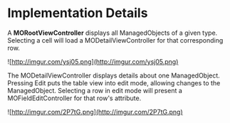 # Implementation Details

A **MORootViewController** displays all ManagedObjects of a given type.  Selecting a cell will load a MODetailViewController for that corresponding row.

![http://imgur.com/ysj05.png](http://imgur.com/ysj05.png)

The MODetailViewController displays details about one ManagedObject.  Pressing Edit puts the table view into edit mode, allowing changes to the ManagedObject.  Selecting a row in edit mode will present a MOFieldEditController for that row's attribute.

![http://imgur.com/2P7tG.png](http://imgur.com/2P7tG.png)